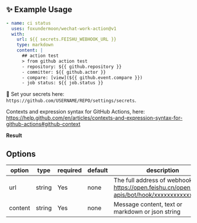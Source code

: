 ## ✨ Example Usage

```yml
- name: ci status
  uses: foxundermoon/wechat-work-action@v1
  with:
    url: ${{ secrets.FEISHU_WEBHOOK_URL }}
    type: markdown
    content: |
      ## action test
      > from github action test
      - repository: ${{ github.repository }}
      - committer: ${{ github.actor }}
      - compare: [view](${{ github.event.compare }})
      - job status: ${{ job.status }}
```

🔐 Set your secrets here: `https://github.com/USERNAME/REPO/settings/secrets`.

Contexts and expression syntax for GitHub Actions, here: https://help.github.com/en/articles/contexts-and-expression-syntax-for-github-actions#github-context

**Result**

## Options

| option  | type   | required | default | description                                                                               |
| ------- | ------ | -------- | ------- | ----------------------------------------------------------------------------------------- |
| url     | string | Yes      | none    | The full address of webhook: https://open.feishu.cn/open-apis/bot/hook/xxxxxxxxxxxxxxxxxx |
| content | string | Yes      | none    | Message content, text or markdown or json string                                          |
 